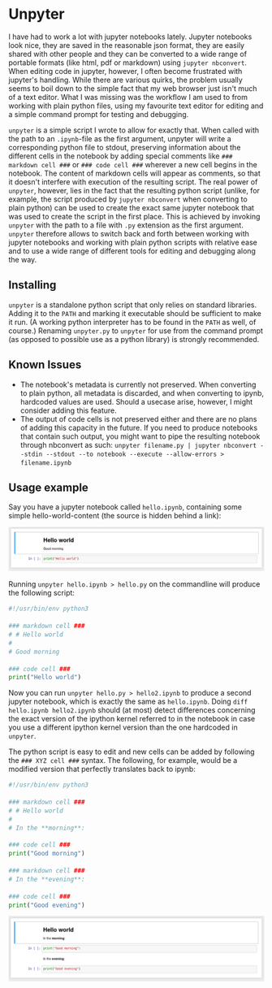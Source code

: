 # Unpyter

I have had to work a lot with jupyter notebooks lately. Jupyter notebooks
look nice, they are saved in the reasonable json format, they are easily
shared with other people and they can be converted to a wide range of
portable formats (like html, pdf or markdown) using `jupyter nbconvert`.
When editing code in jupyter, however, I often become frustrated with
jupyter's handling. While there are various quirks, the problem usually
seems to boil down to the simple fact that my web browser just isn't
much of a text editor. What I was missing was the workflow I am used to
from working with plain python files, using my favourite text editor for
editing and a simple command prompt for testing and debugging.

`unpyter` is a simple script I wrote to allow for exactly that. When
called with the path to an `.ipynb`-file as the first argument, unpyter
will write a corresponding python file to stdout, preserving information
about the different cells in the notebook by adding special comments
like `### markdown cell ###` or `### code cell ###` wherever a new cell
begins in the notebook. The content of markdown cells will appear as
comments, so that it doesn't interfere with execution of the resulting
script. The real power of `unpyter`, however, lies in the fact that the
resulting python script (unlike, for example, the script produced by
`jupyter nbconvert` when converting to plain python) can be used to
create the exact same jupyter notebook that was used to create the script
in the first place. This is achieved by invoking `unpyter` with the path
to a file with `.py` extension as the first argument. `unpyter` therefore
allows to switch back and forth between working with jupyter notebooks
and working with plain python scripts with relative ease and to use a
wide range of different tools for editing and debugging along the way.


## Installing

`unpyter` is a standalone python script that only relies on standard
libraries. Adding it to the `PATH` and marking it executable should be
sufficient to make it run. (A working python interpreter has to be found
in the `PATH` as well, of course.) Renaming `unpyter.py` to `unpyter`
for use from the command prompt (as opposed to possible use as a python
library) is strongly recommended.


## Known Issues

- The notebook's metadata is currently not preserved. When converting to
  plain python, all metadata is discarded, and when converting to ipynb,
  hardcoded values are used. Should a usecase arise, however, I might
  consider adding this feature.
- The output of code cells is not preserved either and there are no
  plans of adding this capacity in the future. If you need to produce
  notebooks that contain such output, you might want to pipe the resulting
  notebook through nbconvert as such:
  `unpyter filename.py | jupyter nbconvert --stdin --stdout --to notebook --execute --allow-errors > filename.ipynb`


## Usage example

Say you have a jupyter notebook called `hello.ipynb`, containing some
simple hello-world-content (the source is hidden behind a link):

[![](docs/hello.png)](docs/hello.ipynb)

Running `unpyter hello.ipynb > hello.py` on the commandline will produce
the following script:

```python
#!/usr/bin/env python3

### markdown cell ###
# # Hello world
# 
# Good morning

### code cell ###
print("Hello world")
```

Now you can run `unpyter hello.py > hello2.ipynb` to produce a second
jupyter notebook, which is exactly the same as `hello.ipynb`. Doing
`diff hello.ipynb hello2.ipynb` should (at most) detect differences
concerning the exact version of the ipython kernel referred to in the
notebook in case you use a different ipython kernel version than the
one hardcoded in `unpyter`.

The python script is easy to edit and new cells can be added by following
the `### XYZ cell ###` syntax. The following, for example, would be a
modified version that perfectly translates back to ipynb:

```python
#!/usr/bin/env python3

### markdown cell ###
# # Hello world
# 
# In the **morning**:

### code cell ###
print("Good morning")

### markdown cell ###
# In the **evening**:

### code cell ###
print("Good evening")
```

[![](docs/hello_modified.png)](docs/hello_modified.ipynb)
